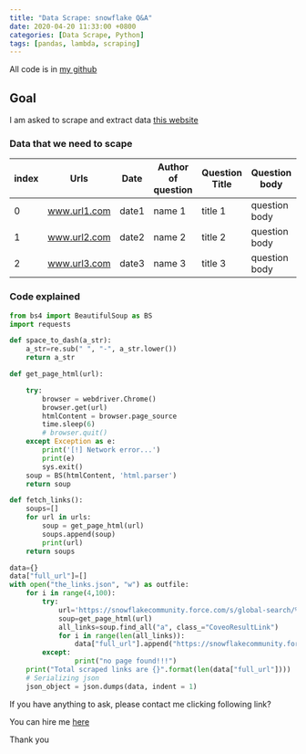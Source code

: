 ```yaml
---
title: "Data Scrape: snowflake Q&A"
date: 2020-04-20 11:33:00 +0800
categories: [Data Scrape, Python]
tags: [pandas, lambda, scraping]
---
```



All code is in [my github](https://github.com/byambaa1982/snowflake_data_scrape/blob/master/)

## Goal

I am asked to scrape and extract data [this website](https://snowflakecommunity.force.com/s/global-search/%40uri#q=snowflake&t=All&sort=relevancy&f:Type=[Answers]) 


### Data that we need to scape

index| Urls       |Date  |Author of question| Question Title| Question body| count| views |answer| Best Anser 
-----| -----------| -----| ----------------|---------------|---------------|------|-------|------|-----------
0   | www.url1.com| date1| name 1          | title 1       | question body | 123  | 2345  | ans1 | best anwer
1   | www.url2.com| date2| name 2          | title 2       | question body | 123  | 2345  | ans2 | best anwer 
2   | www.url3.com| date3| name 3          | title 3       | question body | 123  | 2345  | ans3 | best anwer        

### Code explained 

```python  
from bs4 import BeautifulSoup as BS 
import requests
```

```python
def space_to_dash(a_str):
	a_str=re.sub(" ", "-", a_str.lower())
	return a_str
```

```python
def get_page_html(url):

    try:
        browser = webdriver.Chrome()
        browser.get(url)
        htmlContent = browser.page_source
        time.sleep(6)
        # browser.quit()
    except Exception as e:
        print('[!] Network error...')
        print(e)
        sys.exit()
    soup = BS(htmlContent, 'html.parser')
    return soup
```

```python
def fetch_links():
	soups=[]
	for url in urls:
		soup = get_page_html(url)
		soups.append(soup)
		print(url)
	return soups
```

```python 
data={}
data["full_url"]=[]
with open("the_links.json", "w") as outfile:
	for i in range(4,100):
		try:
			url='https://snowflakecommunity.force.com/s/global-search/%40uri#q=snowflake&first='+str(i*10)+'&t=All&sort=relevancy&f:Type=[Answers]'
			soup=get_page_html(url)
			all_links=soup.find_all("a", class_="CoveoResultLink")
			for i in range(len(all_links)):
				data["full_url"].append("https://snowflakecommunity.force.com"+all_links[i].get("href")+"/"+space_to_dash(all_links[i].text))
		except: 
				print("no page found!!!")
	print("Total scraped links are {}".format(len(data["full_url"])))
	# Serializing json  
	json_object = json.dumps(data, indent = 1) 
```


If you have anything to ask, please contact me clicking following link?


You can hire me [here](https://www.fiverr.com/coderjs)

Thank you
